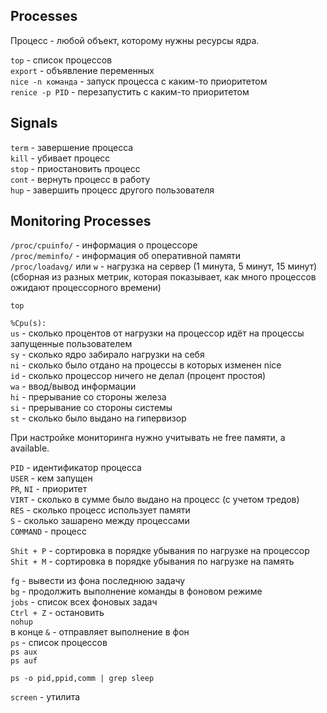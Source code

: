 ## Processes

Процесс - любой объект, которому нужны ресурсы ядра.  
  
`top` - список процессов  
`export` - объявление переменных  
`nice -n команда` - запуск процесса с каким-то приоритетом  
`renice -p PID` - перезапустить с каким-то приоритетом  
 
## Signals

`term`  - завершение процесса  
`kill` - убивает процесс  
`stop` - приостановить процесс  
`cont` - вернуть процесс в работу  
`hup` - завершить процесс другого пользователя  
 
## Monitoring Processes

`/proc/cpuinfo/` - информация о процессоре  
`/proc/meminfo/` - информация об оперативной памяти  
`/proc/loadavg/` или `w` - нагрузка на сервер (1 минута, 5 минут, 15 минут) (сборная из разных метрик, которая показывает, как много процессов ожидают процессорного времени)  
 
`top`  
 
`%Cpu(s):`  
`us` - сколько процентов от нагрузки на процессор идёт на процессы запущенные пользователем  
`sy` - сколько ядро забирало нагрузки на себя  
`ni` - сколько было отдано на процессы в которых изменен nice  
`id` - сколько процессор ничего не делал (процент простоя)  
`wa` - ввод/вывод информации  
`hi` - прерывание со стороны железа  
`si` - прерывание со стороны системы  
`st` - сколько было выдано на гипервизор  
  
При настройке мониторинга нужно учитывать не free памяти, а available.  
  
`PID` - идентификатор процесса  
`USER` - кем запущен  
`PR`, `NI` - приоритет  
`VIRT` - сколько в сумме было выдано на процесс (с учетом тредов)  
`RES` - сколько процесс использует памяти  
`S` - сколько зашарено между процессами  
`COMMAND` - процесс  
 
`Shit + P` - сортировка в порядке убывания по нагрузке на процессор  
`Shit + M` - сортировка в порядке убывания по нагрузке на память  
 
`fg` - вывести из фона последнюю задачу  
`bg` - продолжить выполнение команды в фоновом режиме  
`jobs` - список всех фоновых задач  
`Ctrl + Z` - остановить  
`nohup`  
в конце `&` - отправляет выполнение в фон  
`ps` - список процессов  
`ps aux`  
`ps auf`  
 
`ps -o pid,ppid,comm | grep sleep`  
 
`screen` - утилита
